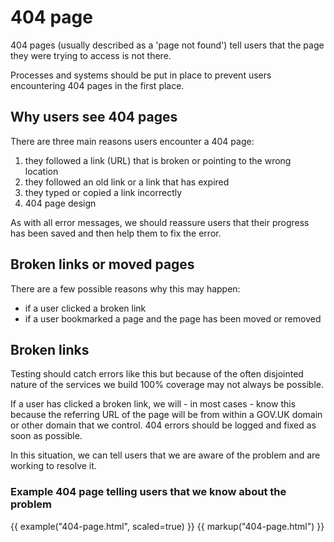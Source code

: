 # 404 page

404 pages (usually described as a 'page not found') tell users that the page they were trying to access is not there.

Processes and systems should be put in place to prevent users encountering 404 pages in the first place.

## Why users see 404 pages

There are three main reasons users encounter a 404 page:

1. they followed a link (URL) that is broken or pointing to the wrong location
2. they followed an old link or a link that has expired
3. they typed or copied a link incorrectly
4. 404 page design

As with all error messages, we should reassure users that their progress has been saved and then help them to fix the error.

## Broken links or moved pages

There are a few possible reasons why this may happen:

- if a user clicked a broken link
- if a user bookmarked a page and the page has been moved or removed

## Broken links

Testing should catch errors like this but because of the often disjointed nature of the services we build 100% coverage may not always be possible.

If a user has clicked a broken link, we will - in most cases - know this because the referring URL of the page will be from within a GOV.UK domain or other domain that we control. 404 errors should be logged and fixed as soon as possible.

In this situation, we can tell users that we are aware of the problem and are working to resolve it.

### Example 404 page telling users that we know about the problem

{{ example("404-page.html", scaled=true) }}
{{ markup("404-page.html") }}
